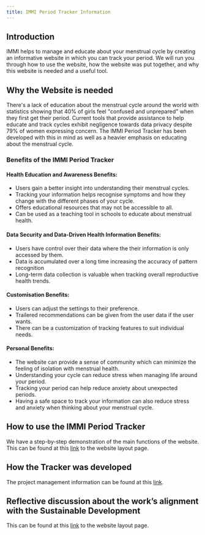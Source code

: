 ```yaml
---
title: IMMI Period Tracker Information
---
```


## Introduction
IMMI helps to manage and educate about your menstrual cycle by creating an informative website in which you can track your period.
We will run you through how to use the website, how the website was put together, and why this website is needed and a useful tool.

## Why the Website is needed
There's a lack of education about the menstrual cycle around the world with statistics showing that 40% of girls feel "confused and unprepared" when they 
first get their period. Current tools that provide assistance to help educate and track cycles exhibit negligence towards data privacy despite 79% of women
expressing concern. The IMMI Period Tracker has been developed with this in mind as well as a heavier emphasis on educating about the menstrual cycle.

### Benefits of the IMMI Period Tracker
#### Health Education and Awareness Benefits:
- Users gain a better insight into understanding their menstrual cycles.
- Tracking your information helps recognise symptoms and how they change with the different phases of your cycle.
- Offers educational resources that may not be accessible to all.
- Can be used as a teaching tool in schools to educate about menstrual health.

#### Data Security and Data-Driven Health Information Benefits:
- Users have control over their data where the their information is only accessed by them.
- Data is accumulated over a long time increasing the accuracy of pattern recognition 
- Long-term data collection is valuable when tracking overall reproductive health trends.

#### Customisation Benefits:
- Users can adjust the settings to their preference.
- Trailered recommendations can be given from the user data if the user wants.
- There can be a customization of tracking features to suit individual needs.

#### Personal Benefits:
- The website can provide a sense of community which can minimize the feeling of isolation with menstrual health.
- Understanding your cycle can reduce stress when managing life around your period.
- Tracking your period can help reduce anxiety about unexpected periods.
- Having a safe space to track your information can also reduce stress and anxiety when thinking about your menstrual cycle.


## How to use the IMMI Period Tracker
We have a step-by-step demonstration of the main functions of the website.
This can be found at this [link](appLayout.md) to the website layout page.


## How the Tracker was developed
The project management information can be found at this [link](ProjectManagement.md).

## Reflective discussion about the work’s alignment with the Sustainable Development
This can be found at this [link](ReflectiveDiscussion.md) to the website layout page.

